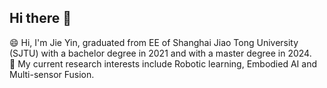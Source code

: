 ## Hi there 👋

<!--
**sjtuyinjie/sjtuyinjie** is a ✨ _special_ ✨ repository because its `README.md` (this file) appears on your GitHub profile.

Here are some ideas to get you started:

- 🔭 I’m currently working on ...
- 🌱 I’m currently learning ...
- 👯 I’m looking to collaborate on ...
- 🤔 I’m looking for help with ...
- 💬 Ask me about ...
- 📫 How to reach me: ...
- 😄 Pronouns: ...
- ⚡ Fun fact: ...
-->




😄 Hi, I'm Jie Yin, graduated from EE of Shanghai Jiao Tong University (SJTU) with a bachelor degree in 2021 and with a master degree in 2024. </br>
🔭 My current research interests include Robotic learning, Embodied AI and Multi-sensor Fusion. </br>




<!--table><tr><td align="center" width="55%">
  
[![Jie's github stats](https://github-readme-stats.vercel.app/api?username=sjtuyinjie&count_private=true&show_icons=true&theme=dark)](https://github.com/sjtuyinjie/github-readme-stats)

</td><td align="top" width="45%">

[![Top Langs](https://github-readme-stats.vercel.app/api/top-langs/?username=sjtuyinjie&layout=compact&theme=dark)](https://github.com/sjtuyinjie/github-readme-stats)

</td></tr></table-->

